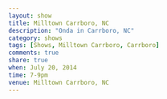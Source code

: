 ```yaml
---
layout: show
title: Milltown Carrboro, NC
description: "Onda in Carrboro, NC"
category: shows
tags: [Shows, Milltown Carrboro, Carrboro]
comments: true
share: true
when: July 20, 2014
time: 7-9pm
venue: Milltown Carrboro, NC
---
```

